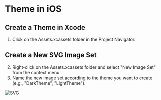# Theme in iOS

## Create a Theme in Xcode

1. Click on the Assets.xcassets folder in the Project Navigator.

## Create a New SVG Image Set

2. Right-click on the Assets.xcassets folder and select "New Image Set" from the context menu.
3. Name the new image set according to the theme you want to create (e.g., "DarkTheme", "LightTheme").

![SVG](SVG.png)